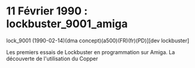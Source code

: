 # 11 Février 1990 : lockbuster_9001_amiga
lock_9001 (1990-02-14)(dma concept)(a500)(FR)(fr)(PD)][dev lockbuster]

Les premiers essais de Lockbuster en programmation sur Amiga.
La découverte de l'utilisation du Copper
